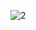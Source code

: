 ![2](https://user-images.githubusercontent.com/69804253/91824795-f5014600-ec58-11ea-93a4-8a2832781498.png)
